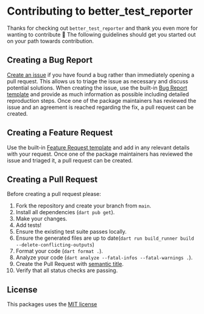 # Contributing to better_test_reporter

Thanks for checking out `better_test_reporter` and thank you even more for wanting to contribute 🎉
The following guidelines should get you started out on your path towards contribution.

## Creating a Bug Report

[Create an issue][bug_report_template] if you have found a bug rather than immediately opening a pull request. This allows us to triage the issue as necessary and discuss potential solutions. When creating the issue, use the built-in [Bug Report template][bug_report_template] and provide as much information as possible including detailed reproduction steps. Once one of the package maintainers has reviewed the issue and an agreement is reached regarding the fix, a pull request can be created.

## Creating a Feature Request

Use the built-in [Feature Request template](https://github.com/Betterment/better_test_reporter/blob/main/.github/ISSUE_TEMPLATE/feature_request.md) and add in any relevant details with your request. Once one of the package maintainers has reviewed the issue and triaged it, a pull request can be created.

## Creating a Pull Request

Before creating a pull request please:

1. Fork the repository and create your branch from `main`.
2. Install all dependencies (`dart pub get`).
3. Make your changes.
4. Add tests!
5. Ensure the existing test suite passes locally.
6. Ensure the generated files are up to date(`dart run build_runner build --delete-conflicting-outputs`)
7. Format your code (`dart format .`).
8. Analyze your code (`dart analyze --fatal-infos --fatal-warnings .`).
9. Create the Pull Request with [semantic title](https://github.com/zeke/semantic-pull-requests).
10. Verify that all status checks are passing.

## License

This packages uses the [MIT license](https://github.com/Betterment/better_test_reporter/blob/main/LICENSE)

[bug_report_template]: https://github.com/Betterment/better_test_reporter/blob/main/.github/ISSUE_TEMPLATE/bug_report.md